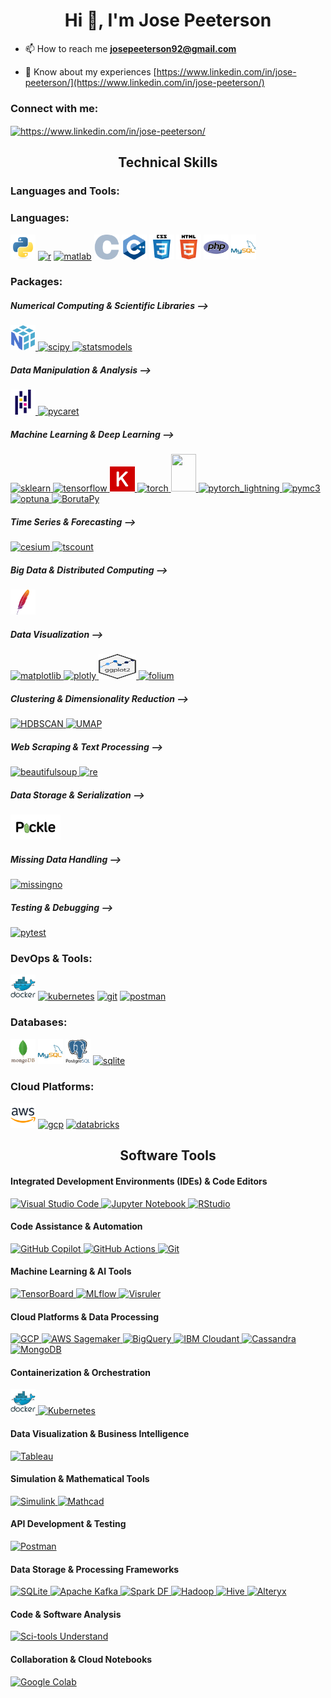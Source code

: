 <h1 align="center">Hi 👋, I'm Jose Peeterson</h1>
<!-- <h3 align="center">Aspiring Investment Data Scientist</h3>  -->

<!-- - 🔭 I’m currently working on **realized volatitliy prediction and other finance projects.** -->

<!-- - 🌱 I’m currently learning **ML for finance** -->

<!-- - 👯 I’m looking to collaborate on **open source finance projects** -->

<!-- - 💬 Ask me about **AI/ML in finance.** -->

- 📫 How to reach me **josepeeterson92@gmail.com**

- 📄 Know about my experiences [https://www.linkedin.com/in/jose-peeterson/](https://www.linkedin.com/in/jose-peeterson/)

<h3 align="left">Connect with me:</h3>
<p align="left">
<a href="https://linkedin.com/in/https://www.linkedin.com/in/jose-peeterson/" target="blank"><img align="center" src="https://raw.githubusercontent.com/rahuldkjain/github-profile-readme-generator/master/src/images/icons/Social/linked-in-alt.svg" alt="https://www.linkedin.com/in/jose-peeterson/" height="30" width="40" /></a>
</p>

<h2 align="center">Technical Skills</h2>

<h3 align="left">Languages and Tools:</h3>

### Languages:
<a href="https://www.python.org" target="_blank" rel="noreferrer"><img src="https://raw.githubusercontent.com/devicons/devicon/master/icons/python/python-original.svg" alt="python" width="40" height="40"/></a>
<a href="https://www.r-project.org/" target="_blank" rel="noreferrer"><img src="https://www.r-project.org/logo/Rlogo.svg" alt="r" width="40" height="40"/></a>
<a href="https://www.mathworks.com/" target="_blank" rel="noreferrer"><img src="https://upload.wikimedia.org/wikipedia/commons/2/21/Matlab_Logo.png" alt="matlab" width="40" height="40"/></a>
<a href="https://www.cprogramming.com/" target="_blank" rel="noreferrer"><img src="https://raw.githubusercontent.com/devicons/devicon/master/icons/c/c-original.svg" alt="c" width="40" height="40"/></a>
<a href="https://www.w3schools.com/cpp/" target="_blank" rel="noreferrer"><img src="https://raw.githubusercontent.com/devicons/devicon/master/icons/cplusplus/cplusplus-original.svg" alt="cplusplus" width="40" height="40"/></a>
<a href="https://www.w3schools.com/css/" target="_blank" rel="noreferrer"><img src="https://raw.githubusercontent.com/devicons/devicon/master/icons/css3/css3-original-wordmark.svg" alt="css3" width="40" height="40"/></a>
<a href="https://www.w3.org/html/" target="_blank" rel="noreferrer"><img src="https://raw.githubusercontent.com/devicons/devicon/master/icons/html5/html5-original-wordmark.svg" alt="html5" width="40" height="40"/></a>
<a href="https://www.php.net" target="_blank" rel="noreferrer"><img src="https://raw.githubusercontent.com/devicons/devicon/master/icons/php/php-original.svg" alt="php" width="40" height="40"/></a>
<a href="https://www.mysql.com/" target="_blank" rel="noreferrer"><img src="https://raw.githubusercontent.com/devicons/devicon/master/icons/mysql/mysql-original-wordmark.svg" alt="mysql" width="40" height="40"/></a>



<h3 align="left">Packages:</h3>

##### Numerical Computing & Scientific Libraries -->
<a href="https://numpy.org/" target="_blank" rel="noreferrer">
    <img src="https://raw.githubusercontent.com/devicons/devicon/master/icons/numpy/numpy-original.svg" alt="numpy" width="40" height="40"/>
</a>
<a href="https://www.scipy.org/" target="_blank" rel="noreferrer">
    <img src="https://scipy.org/images/logo.svg" alt="scipy" width="40" height="40"/>
</a>
<a href="https://www.statsmodels.org/" target="_blank" rel="noreferrer">
    <img src="https://www.statsmodels.org/dev/_images/statsmodels-logo-v2.svg" alt="statsmodels" width="40" height="40"/>
</a>

##### Data Manipulation & Analysis -->
<a href="https://pandas.pydata.org/" target="_blank" rel="noreferrer">
    <img src="https://raw.githubusercontent.com/devicons/devicon/master/icons/pandas/pandas-original.svg" alt="pandas" width="40" height="40"/>
</a>
<a href="https://pycaret.org/" target="_blank" rel="noreferrer">
    <img src="https://miro.medium.com/v2/resize:fit:1400/1*6Mg-XbBzSCzJMJEZzE6mLQ.png" alt="pycaret" width="80" height="40"/>
</a>

##### Machine Learning & Deep Learning -->
<a href="https://scikit-learn.org/" target="_blank" rel="noreferrer">
    <img src="https://upload.wikimedia.org/wikipedia/commons/0/05/Scikit_learn_logo_small.svg" alt="sklearn" width="40" height="40"/>
</a>
<a href="https://www.tensorflow.org/" target="_blank" rel="noreferrer">
    <img src="https://www.vectorlogo.zone/logos/tensorflow/tensorflow-icon.svg" alt="tensorflow" width="40" height="40"/>
</a>
<a href="https://keras.io/" target="_blank" rel="noreferrer">
    <img src="https://raw.githubusercontent.com/devicons/devicon/master/icons/keras/keras-original.svg" alt="keras" width="40" height="40"/>
</a>
<a href="https://pytorch.org/" target="_blank" rel="noreferrer">
    <img src="https://www.vectorlogo.zone/logos/pytorch/pytorch-icon.svg" alt="torch" width="40" height="40"/>
</a>
<a href="https://pytorch-forecasting.readthedocs.io/" target="_blank" rel="noreferrer">
    <img src="https://pytorch-forecasting.readthedocs.io/en/stable/_static/logo.svg" width="40" height="60"/>
</a>
<a href="https://www.pytorchlightning.ai/" target="_blank" rel="noreferrer">
    <img src="https://avatars.githubusercontent.com/u/98025367?s=280&v=4" alt="pytorch_lightning" width="40" height="40"/>
</a>
<a href="https://docs.pymc.io/" target="_blank" rel="noreferrer">
    <img src="https://encrypted-tbn0.gstatic.com/images?q=tbn:ANd9GcR0GJdr6YaT9dfT7dS_cvH7tt42zy-0P6XeWGbgzdqkYqS0DB_qQo9eRH9dEVDoGefSUnE&usqp=CAU" alt="pymc3" width="80" height="40"/>
</a>
<a href="https://optuna.org/" target="_blank" rel="noreferrer">
    <img src="https://www.preferred.jp/wp-content/themes/preferred/assets/img/projects/optuna/pict01.jpg" alt="optuna" width="60" height="40"/>
</a>
<a href="https://github.com/scikit-learn-contrib/boruta_py" target="_blank" rel="noreferrer">
    <img src="" alt="BorutaPy" width="40" height="40"/>
</a>

##### Time Series & Forecasting -->
<a href="https://cesium-ml.org/" target="_blank" rel="noreferrer">
    <img src="https://avatars.githubusercontent.com/u/17838960?s=280&v=4" alt="cesium" width="40" height="40"/>
</a>
<a href="https://cran.r-project.org/web/packages/tscount/index.html" target="_blank" rel="noreferrer">
    <img src="https://www.vectorlogo.zone/logos/tscount/tscount-icon.svg" alt="tscount" width="40" height="40"/>
</a>

##### Big Data & Distributed Computing -->
<a href="https://spark.apache.org/docs/latest/api/python/" target="_blank" rel="noreferrer">
    <img src="https://raw.githubusercontent.com/devicons/devicon/master/icons/apache/apache-original.svg" alt="pyspark" width="40" height="40"/>
</a>

##### Data Visualization -->
<a href="https://matplotlib.org/" target="_blank" rel="noreferrer">
    <img src="https://upload.wikimedia.org/wikipedia/commons/thumb/8/84/Matplotlib_icon.svg/1200px-Matplotlib_icon.svg.png" alt="matplotlib" width="40" height="40"/>
</a>
<a href="https://plotly.com/" target="_blank" rel="noreferrer">
    <img src="https://www.vectorlogo.zone/logos/plotly/plotly-icon.svg" alt="plotly" width="40" height="40"/>
</a>
<a href="https://ggplot2.tidyverse.org/" target="_blank" rel="noreferrer">
    <img src="https://raw.githubusercontent.com/rstudio/hex-stickers/master/PNG/ggplot2.png" alt="ggplot" width="60" height="40"/>
</a>
<a href="https://python-visualization.github.io/folium/" target="_blank" rel="noreferrer">
    <img src="https://python-visualization.github.io/folium/latest/_images/folium_logo.png" alt="folium" width="60" height="40"/>
</a>

##### Clustering & Dimensionality Reduction -->
<a href="https://hdbscan.readthedocs.io/" target="_blank" rel="noreferrer">
    <img src="https://www.vectorlogo.zone/logos/hdbscan/hdbscan-icon.svg" alt="HDBSCAN" width="40" height="40"/>
</a>
<a href="https://umap-learn.readthedocs.io/" target="_blank" rel="noreferrer">
    <img src="https://umap-learn.readthedocs.io/en/latest/_images/logo_large.png" alt="UMAP" width="120" height="40"/>
</a>

##### Web Scraping & Text Processing -->
<a href="https://www.crummy.com/software/BeautifulSoup/" target="_blank" rel="noreferrer">
    <img src="https://datascientest.com/en/files/2024/01/beautiful-soup.png" alt="beautifulsoup" width="120" height="40"/>
</a>
<a href="https://docs.python.org/3/library/re.html" target="_blank" rel="noreferrer">
    <img src="https://miro.medium.com/v2/resize:fit:489/1*afrsnE-0Cd8J0mHF4rdItQ.jpeg" alt="re" width="80" height="40"/>
</a>

##### Data Storage & Serialization -->
<a href="https://docs.python.org/3/library/pickle.html" target="_blank" rel="noreferrer">
    <img src="https://raw.githubusercontent.com/FriendsOfPHP/pickle_logo/master/pickle.png" alt="pickle" width="80" height="40"/>
</a>

##### Missing Data Handling -->
<a href="https://github.com/ResidentMario/missingno" target="_blank" rel="noreferrer">
    <img src="https://360digitmg.com/uploads/blog/missingno.png" alt="missingno" width="80" height="60"/>
</a>

##### Testing & Debugging -->
<a href="https://docs.pytest.org/en/7.1.x/" target="_blank" rel="noreferrer">
    <img src="https://www.vectorlogo.zone/logos/pytest/pytest-icon.svg" alt="pytest" width="40" height="40"/>
</a>





### DevOps & Tools:
<a href="https://www.docker.com/" target="_blank" rel="noreferrer"><img src="https://raw.githubusercontent.com/devicons/devicon/master/icons/docker/docker-original-wordmark.svg" alt="docker" width="40" height="40"/></a>
<a href="https://kubernetes.io" target="_blank" rel="noreferrer"><img src="https://www.vectorlogo.zone/logos/kubernetes/kubernetes-icon.svg" alt="kubernetes" width="40" height="40"/></a>
<a href="https://git-scm.com/" target="_blank" rel="noreferrer"><img src="https://www.vectorlogo.zone/logos/git-scm/git-scm-icon.svg" alt="git" width="40" height="40"/></a>
<a href="https://postman.com" target="_blank" rel="noreferrer"><img src="https://www.vectorlogo.zone/logos/getpostman/getpostman-icon.svg" alt="postman" width="40" height="40"/></a>

### Databases:
<a href="https://www.mongodb.com/" target="_blank" rel="noreferrer"><img src="https://raw.githubusercontent.com/devicons/devicon/master/icons/mongodb/mongodb-original-wordmark.svg" alt="mongodb" width="40" height="40"/></a>
<a href="https://www.mysql.com/" target="_blank" rel="noreferrer"><img src="https://raw.githubusercontent.com/devicons/devicon/master/icons/mysql/mysql-original-wordmark.svg" alt="mysql" width="40" height="40"/></a>
<a href="https://www.postgresql.org" target="_blank" rel="noreferrer"><img src="https://raw.githubusercontent.com/devicons/devicon/master/icons/postgresql/postgresql-original-wordmark.svg" alt="postgresql" width="40" height="40"/></a>
<a href="https://www.sqlite.org/" target="_blank" rel="noreferrer"><img src="https://www.vectorlogo.zone/logos/sqlite/sqlite-icon.svg" alt="sqlite" width="40" height="40"/></a>

### Cloud Platforms:
<a href="https://aws.amazon.com" target="_blank" rel="noreferrer"><img src="https://raw.githubusercontent.com/devicons/devicon/master/icons/amazonwebservices/amazonwebservices-original-wordmark.svg" alt="aws" width="40" height="40"/></a>
<a href="https://cloud.google.com" target="_blank" rel="noreferrer"><img src="https://www.vectorlogo.zone/logos/google_cloud/google_cloud-icon.svg" alt="gcp" width="40" height="40"/></a>
<a href="https://www.databricks.com" target="_blank" rel="noreferrer"><img src="https://upload.wikimedia.org/wikipedia/commons/thumb/6/63/Databricks_Logo.png/800px-Databricks_Logo.png" alt="databricks" width="80" height="60"/></a>







<h2 align="center">Software Tools</h2>


#### Integrated Development Environments (IDEs) & Code Editors
<a href="https://code.visualstudio.com/" target="_blank" rel="noreferrer">
    <img src="https://upload.wikimedia.org/wikipedia/commons/thumb/9/9a/Visual_Studio_Code_1.35_icon.svg/512px-Visual_Studio_Code_1.35_icon.svg.png" alt="Visual Studio Code" width="40" height="40"/>
</a>
<a href="https://jupyter.org/" target="_blank" rel="noreferrer">
    <img src="https://upload.wikimedia.org/wikipedia/commons/thumb/3/38/Jupyter_logo.svg/44px-Jupyter_logo.svg.png" alt="Jupyter Notebook" width="40" height="40"/>
</a>
<a href="https://rstudio.com/" target="_blank" rel="noreferrer">
    <img src="https://www.databricks.com/sites/default/files/2018/06/RStudio-Logo-All-Color-partners.png" alt="RStudio" width="80" height="40"/>
</a>

#### Code Assistance & Automation
<a href="https://github.com/features/copilot" target="_blank" rel="noreferrer">
    <img src="https://bmrkasr4.myexperro.com/mm-images/github-copilot-0pa7fzvw.jpg" alt="GitHub Copilot" width="80" height="40"/>
</a>
<a href="https://github.com/features/actions" target="_blank" rel="noreferrer">
    <img src="https://www.vectorlogo.zone/logos/github/github-icon.svg" alt="GitHub Actions" width="40" height="40"/>
</a>
<a href="https://git-scm.com/" target="_blank" rel="noreferrer">
    <img src="https://www.vectorlogo.zone/logos/git-scm/git-scm-icon.svg" alt="Git" width="40" height="40"/>
</a>

#### Machine Learning & AI Tools
<a href="https://www.tensorflow.org/tensorboard" target="_blank" rel="noreferrer">
    <img src="https://www.vectorlogo.zone/logos/tensorflow/tensorflow-icon.svg" alt="TensorBoard" width="40" height="40"/>
</a>
<a href="https://mlflow.org/" target="_blank" rel="noreferrer">
    <img src="https://www.mlflow.org/docs/1.24.0/_static/MLflow-logo-final-black.png" alt="MLflow" width="80" height="40"/>
</a>
<a href="https://visruler.com/" target="_blank" rel="noreferrer">
    <img src="https://www.vectorlogo.zone/logos/visruler/visruler-icon.svg" alt="Visruler" width="40" height="40"/>
</a>

#### Cloud Platforms & Data Processing
<a href="https://cloud.google.com/" target="_blank" rel="noreferrer">
    <img src="https://www.vectorlogo.zone/logos/google_cloud/google_cloud-icon.svg" alt="GCP" width="40" height="40"/>
</a>
<a href="https://aws.amazon.com/sagemaker/" target="_blank" rel="noreferrer">
    <img src="https://d1.awsstatic.com/product-marketing/IronMan/AWS-service-icon_sagemaker.5ccec16f16a04ed56cb1d7f02dcdada8de261923.png" alt="AWS Sagemaker" width="120" height="60"/>
</a>
<a href="https://cloud.google.com/bigquery" target="_blank" rel="noreferrer">
    <img src="https://www.vectorlogo.zone/logos/google_cloud/google_cloud-icon.svg" alt="BigQuery" width="40" height="40"/>
</a>
<a href="https://cloud.ibm.com/catalog/cloudant" target="_blank" rel="noreferrer">
    <img src="https://www.vectorlogo.zone/logos/ibm/ibm-icon.svg" alt="IBM Cloudant" width="40" height="40"/>
</a>
<a href="https://cassandra.apache.org/_/index.html" target="_blank" rel="noreferrer">
    <img src="https://www.vectorlogo.zone/logos/apache_cassandra/apache_cassandra-icon.svg" alt="Cassandra" width="40" height="40"/>
</a>
<a href="https://www.mongodb.com/" target="_blank" rel="noreferrer">
    <img src="https://www.opc-router.de/wp-content/uploads/2021/03/mongodb_thumbnail.png" alt="MongoDB" width="80" height="40"/>
</a>

#### Containerization & Orchestration
<a href="https://www.docker.com/" target="_blank" rel="noreferrer">
    <img src="https://raw.githubusercontent.com/devicons/devicon/master/icons/docker/docker-original-wordmark.svg" alt="Docker" width="40" height="40"/>
</a>
<a href="https://kubernetes.io/" target="_blank" rel="noreferrer">
    <img src="https://www.vectorlogo.zone/logos/kubernetes/kubernetes-icon.svg" alt="Kubernetes" width="40" height="40"/>
</a>

#### Data Visualization & Business Intelligence
<a href="https://www.tableau.com/" target="_blank" rel="noreferrer">
    <img src="https://analyticstraininghub.com/wp-content/uploads/2020/10/icon-tableau.png" alt="Tableau" width="80" height="80"/>
</a>

#### Simulation & Mathematical Tools
<a href="https://www.mathworks.com/products/simulink.html" target="_blank" rel="noreferrer">
    <img src="https://upload.wikimedia.org/wikipedia/commons/3/36/Simulink_Logo_%28non-wordmark%29.png" alt="Simulink" width="80" height="40"/>
</a>
<a href="https://www.ptc.com/en/products/mathcad" target="_blank" rel="noreferrer">
    <img src="https://pbs.twimg.com/profile_images/1523724769/TwitterMCIcon_400x400.png" alt="Mathcad" width="80" height="40"/>
</a>

#### API Development & Testing
<a href="https://www.postman.com/" target="_blank" rel="noreferrer">
    <img src="https://www.vectorlogo.zone/logos/getpostman/getpostman-icon.svg" alt="Postman" width="40" height="40"/>
</a>

#### Data Storage & Processing Frameworks
<a href="https://www.sqlite.org/" target="_blank" rel="noreferrer">
    <img src="https://www.vectorlogo.zone/logos/sqlite/sqlite-icon.svg" alt="SQLite" width="40" height="40"/>
</a>
<a href="https://kafka.apache.org/" target="_blank" rel="noreferrer">
    <img src="https://www.vectorlogo.zone/logos/apache_kafka/apache_kafka-icon.svg" alt="Apache Kafka" width="40" height="40"/>
</a>
<a href="https://spark.apache.org/" target="_blank" rel="noreferrer">
    <img src="https://www.vectorlogo.zone/logos/apache_spark/apache_spark-icon.svg" alt="Spark DF" width="40" height="40"/>
</a>
<a href="https://hadoop.apache.org/" target="_blank" rel="noreferrer">
    <img src="https://www.vectorlogo.zone/logos/apache_hadoop/apache_hadoop-icon.svg" alt="Hadoop" width="40" height="40"/>
</a>
<a href="https://hive.apache.org/" target="_blank" rel="noreferrer">
    <img src="https://www.vectorlogo.zone/logos/apache_hive/apache_hive-icon.svg" alt="Hive" width="40" height="40"/>
</a>
<a href="https://www.alteryx.com/" target="_blank" rel="noreferrer">
    <img src="https://www.vectorlogo.zone/logos/alteryx/alteryx-icon.svg" alt="Alteryx" width="40" height="40"/>
</a>

#### Code & Software Analysis
<a href="https://scitools.com/" target="_blank" rel="noreferrer">
    <img src="https://scitools.com/images/UnderstandLogoDark.png" alt="Sci-tools Understand" width="120" height="40"/>
</a>

#### Collaboration & Cloud Notebooks
<a href="https://colab.research.google.com/" target="_blank" rel="noreferrer">
    <img src="https://img.icons8.com/?size=512&id=lOqoeP2Zy02f&format=png" alt="Google Colab" width="40" height="40"/>
</a>
